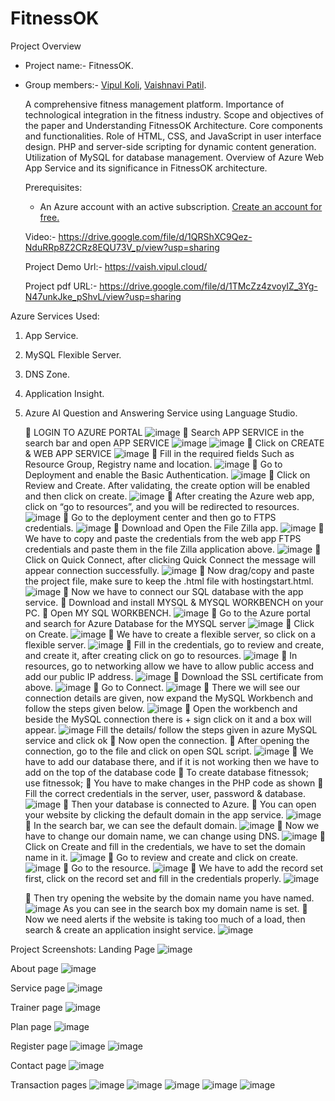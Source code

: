 # FitnessOK


Project Overview
- Project name:- FitnessOK.
- Group members:- [Vipul Koli](https://github.com/Vipulkoli2000), [Vaishnavi Patil](https://github.com/vaishhgithub).

   A comprehensive fitness management platform. Importance of technological integration in the fitness industry. Scope and objectives of the paper and Understanding FitnessOK Architecture. Core components and functionalities. Role of HTML, CSS, and JavaScript in user interface design. PHP and server-side scripting for dynamic content generation. Utilization of MySQL for database management. Overview of Azure Web App Service and its significance in FitnessOK architecture.

  Prerequisites:
  - An Azure account with an active subscription. [Create an account for free.](https://azure.microsoft.com/en-us/free/?WT.mc_id=A261C142F)
 
  Video:- https://drive.google.com/file/d/1QRShXC9Qez-NduRRp8Z2CRz8EQU73V_p/view?usp=sharing
  
  Project Demo Url:- https://vaish.vipul.cloud/
  
  Project pdf URL:- https://drive.google.com/file/d/1TMcZz4zvoyIZ_3Yg-N47unkJke_pShvL/view?usp=sharing
     
Azure Services Used:
1. App Service.
2. MySQL Flexible Server.
3. DNS Zone.
4. Application Insight.
5. Azure AI Question and Answering Service using Language Studio.

    LOGIN TO AZURE PORTAL
   ![image](https://github.com/Vipulkoli2000/PROJECT-FitnessOK/assets/115494015/be581485-47e9-42ef-af4f-b79efcba70a1)
    Search APP SERVICE in the search bar and open APP SERVICE
   ![image](https://github.com/Vipulkoli2000/PROJECT-FitnessOK/assets/115494015/1fa9e2a3-9b14-4366-96ea-4f17a786b39d)
   ![image](https://github.com/Vipulkoli2000/PROJECT-FitnessOK/assets/115494015/b4746109-8ef1-42d5-8a83-c05b1600459d)
    Click on CREATE & WEB APP SERVICE
   ![image](https://github.com/Vipulkoli2000/PROJECT-FitnessOK/assets/115494015/d57eed1f-9c44-44fe-88d6-cb5cf43d1f93)
    Fill in the required fields Such as Resource Group, Registry name and location.
   ![image](https://github.com/Vipulkoli2000/PROJECT-FitnessOK/assets/115494015/bf150be1-bc71-4386-9dd0-aab69f4db84a)
    Go to Deployment and enable the Basic Authentication.
   ![image](https://github.com/Vipulkoli2000/PROJECT-FitnessOK/assets/115494015/64a831a1-1288-4179-ac0a-61340e42cac6)
    Click on Review and Create. After validating, the create option will be enabled and then click on create.
   ![image](https://github.com/Vipulkoli2000/PROJECT-FitnessOK/assets/115494015/1d400b0d-85e6-4d49-b823-666da428a799)
    After creating the Azure web app, click on “go to resources”, and you will be redirected to resources.
   ![image](https://github.com/Vipulkoli2000/PROJECT-FitnessOK/assets/115494015/cbd95254-ae13-4f85-bdc7-c9bf27c51ce3)
    Go to the deployment center and then go to FTPS credentials.
   ![image](https://github.com/Vipulkoli2000/PROJECT-FitnessOK/assets/115494015/c42e013a-3349-443b-85de-43b35d025872)
    Download and Open the File Zilla app.
   ![image](https://github.com/Vipulkoli2000/PROJECT-FitnessOK/assets/115494015/51605583-5663-40a0-ae8e-17cd49c60a53)
    We have to copy and paste the credentials from the web app FTPS credentials and paste them in the file Zilla application above.
   ![image](https://github.com/Vipulkoli2000/PROJECT-FitnessOK/assets/115494015/c7db4e2b-40f1-4af7-947c-0888869949ac)
    Click on Quick Connect, after clicking Quick Connect the message will appear connection successfully.
   ![image](https://github.com/Vipulkoli2000/PROJECT-FitnessOK/assets/115494015/ab9ad1a9-30d8-4fd8-bc45-54f03d3e276c)
    Now drag/copy and paste the project file, make sure to keep the .html file with hostingstart.html.
   ![image](https://github.com/Vipulkoli2000/PROJECT-FitnessOK/assets/115494015/72ca5695-f7a3-4c66-a4ae-60e5a330820e)
    Now we have to connect our SQL database with the app service.
    Download and install MYSQL & MYSQL WORKBENCH on your PC.
    Open MY SQL WORKBENCH.
   ![image](https://github.com/Vipulkoli2000/PROJECT-FitnessOK/assets/115494015/e055a59b-1986-4c07-8c6b-fc5454c21b7e)
    Go to the Azure portal and search for Azure Database for the MYSQL server
   ![image](https://github.com/Vipulkoli2000/PROJECT-FitnessOK/assets/115494015/8267fec2-d5d7-4f6b-8cbb-1b93a2c517e3)
    Click on Create.
   ![image](https://github.com/Vipulkoli2000/PROJECT-FitnessOK/assets/115494015/260045c6-c501-4e2f-9be8-342353b92aab)
    We have to create a flexible server, so click on a flexible server.
   ![image](https://github.com/Vipulkoli2000/PROJECT-FitnessOK/assets/115494015/2755964e-fcd2-4faa-b7c5-bd6da7f49aa2)
    Fill in the credentials, go to review and create, and create it, after creating click on go to resources.
   ![image](https://github.com/Vipulkoli2000/PROJECT-FitnessOK/assets/115494015/8bb8703f-9ceb-4d0e-a8d8-80dbf035ed0e)
    In resources, go to networking allow we have to allow public access and add our public IP address.
   ![image](https://github.com/Vipulkoli2000/PROJECT-FitnessOK/assets/115494015/70eb1c31-cc7f-4e5a-a046-8e47dab08ba5)
    Download the SSL certificate from above.
   ![image](https://github.com/Vipulkoli2000/PROJECT-FitnessOK/assets/115494015/3117399a-8065-41b3-8051-087e2c016102)
    Go to Connect.
   ![image](https://github.com/Vipulkoli2000/PROJECT-FitnessOK/assets/115494015/da2795fd-26ea-497d-be50-9fc464d76c5e)
    There we will see our connection details are given, now expand the MySQL Workbench and follow the steps given below.
   ![image](https://github.com/Vipulkoli2000/PROJECT-FitnessOK/assets/115494015/4db1ca3d-73ac-4690-9eae-9f7ecc089120)
    Open the workbench and beside the MySQL connection there is + sign click on it and a box will appear.
   ![image](https://github.com/Vipulkoli2000/PROJECT-FitnessOK/assets/115494015/cf41524e-40a3-41e0-99ed-5ce35ea4fe51) Fill the details/ follow the steps given in azure MySQL service and click ok
    Now open the connection.
    After opening the connection, go to the file and click on open SQL script.
   ![image](https://github.com/Vipulkoli2000/PROJECT-FitnessOK/assets/115494015/00acb6b4-2a2a-43aa-8b78-23161b6942ee)
    We have to add our database there, and if it is not working then we have to add on the top of the database code
    To create database fitnessok;
use fitnessok;
    You have to make changes in the PHP code as shown
    Fill the correct credentials in the server, user, password & database.
   ![image](https://github.com/Vipulkoli2000/PROJECT-FitnessOK/assets/115494015/65ff1a0c-0144-423a-9e62-79d6e18f3b86)
    Then your database is connected to Azure.
    You can open your website by clicking the default domain in the app service.
   ![image](https://github.com/Vipulkoli2000/PROJECT-FitnessOK/assets/115494015/fa1587ee-17a3-4804-a794-6bccb233ccdd)
    In the search bar, we can see the default domain.
   ![image](https://github.com/Vipulkoli2000/PROJECT-FitnessOK/assets/115494015/4ad63230-0bda-47f5-8dc7-2288280d6301)
    Now we have to change our domain name, we can change using DNS.
   ![image](https://github.com/Vipulkoli2000/PROJECT-FitnessOK/assets/115494015/ebaae23f-b172-4776-9a02-e22f714d2be8)
    Click on Create and fill in the credentials, we have to set the domain name in it.
   ![image](https://github.com/Vipulkoli2000/PROJECT-FitnessOK/assets/115494015/85270374-b386-4111-885b-12c307da3bab)
    Go to review and create and click on create.
   ![image](https://github.com/Vipulkoli2000/PROJECT-FitnessOK/assets/115494015/ab4b62aa-abdf-40d4-b6a9-38de7785cfff)
    Go to the resource.
   ![image](https://github.com/Vipulkoli2000/PROJECT-FitnessOK/assets/115494015/8c5935ba-e4fb-4312-b71b-823a731f11bd)
    We have to add the record set first, click on the record set and fill in the credentials properly.
   ![image](https://github.com/Vipulkoli2000/PROJECT-FitnessOK/assets/115494015/455dfdfc-b881-424e-9d07-01833472c66b)
   
    Then try opening the website by the domain name you have named.
   ![image](https://github.com/Vipulkoli2000/PROJECT-FitnessOK/assets/115494015/c60bf934-2048-4412-a057-8cb9a4de8827) As you can see in the search box my domain name is set.
    Now we need alerts if the website is taking too much of a load, then search & create an application insight service.
   ![image](https://github.com/Vipulkoli2000/PROJECT-FitnessOK/assets/115494015/35bb4353-b8a0-4ab4-abc8-4bd2880cefcf)
   
Project Screenshots: Landing Page
![image](https://github.com/Vipulkoli2000/PROJECT-FitnessOK/assets/115494015/ac75b645-a0d4-42ac-a8e9-37baf21bb907)

About page
![image](https://github.com/Vipulkoli2000/PROJECT-FitnessOK/assets/115494015/89f5bf73-d567-42f7-bf28-9ef0dc49f832)

Service page
![image](https://github.com/Vipulkoli2000/PROJECT-FitnessOK/assets/115494015/fd90644d-b39c-4ae2-9c8b-83626e2c3d4f)

Trainer page
![image](https://github.com/Vipulkoli2000/PROJECT-FitnessOK/assets/115494015/ec7ec355-06b2-4232-9b0e-9296037d9e14)

Plan page
![image](https://github.com/Vipulkoli2000/PROJECT-FitnessOK/assets/115494015/f1c243d8-13fb-4066-ae98-d8842a5ce682)

Register page
![image](https://github.com/Vipulkoli2000/PROJECT-FitnessOK/assets/115494015/65e9b2d8-7609-4f5d-ac36-bc3c384f51f3)
![image](https://github.com/Vipulkoli2000/PROJECT-FitnessOK/assets/115494015/bd4feeef-c969-47e6-843e-7ed67a181d59)

Contact page
![image](https://github.com/Vipulkoli2000/PROJECT-FitnessOK/assets/115494015/a142e4ac-0461-4833-b829-18b901ffc723)

Transaction pages
![image](https://github.com/Vipulkoli2000/PROJECT-FitnessOK/assets/115494015/1e175a86-0156-4b4b-be47-e5e8078f5371)
![image](https://github.com/Vipulkoli2000/PROJECT-FitnessOK/assets/115494015/526eb1ce-39fe-471f-806a-4226b4dcbd8f)
![image](https://github.com/Vipulkoli2000/PROJECT-FitnessOK/assets/115494015/0f827588-016e-4505-985e-241b8ca06324)
![image](https://github.com/Vipulkoli2000/PROJECT-FitnessOK/assets/115494015/420085bb-0fba-4afd-acf1-8a101694c159)
![image](https://github.com/Vipulkoli2000/PROJECT-FitnessOK/assets/115494015/7269c54d-a56a-4fcc-a6f8-f417631a4e4b)





